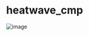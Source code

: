 # heatwave_cmp
![image](https://github.com/khkwon01/heatwave_cmp/assets/8789421/4616c60a-c0fd-4c15-b8bc-92665841a23e)
